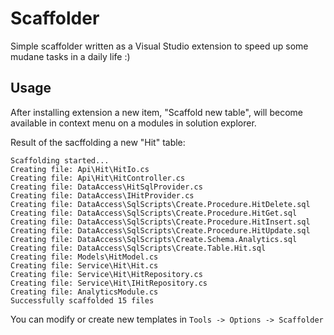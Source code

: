 # Scaffolder
Simple scaffolder written as a Visual Studio extension to speed up some mudane tasks in a daily life :)

## Usage
After installing extension a new item, "Scaffold new table", will become available in context menu on a modules in solution explorer.

Result of the sacffolding a new "Hit" table:

```
Scaffolding started...
Creating file: Api\Hit\HitIo.cs
Creating file: Api\Hit\HitController.cs
Creating file: DataAccess\HitSqlProvider.cs
Creating file: DataAccess\IHitProvider.cs
Creating file: DataAccess\SqlScripts\Create.Procedure.HitDelete.sql
Creating file: DataAccess\SqlScripts\Create.Procedure.HitGet.sql
Creating file: DataAccess\SqlScripts\Create.Procedure.HitInsert.sql
Creating file: DataAccess\SqlScripts\Create.Procedure.HitUpdate.sql
Creating file: DataAccess\SqlScripts\Create.Schema.Analytics.sql
Creating file: DataAccess\SqlScripts\Create.Table.Hit.sql
Creating file: Models\HitModel.cs
Creating file: Service\Hit\Hit.cs
Creating file: Service\Hit\HitRepository.cs
Creating file: Service\Hit\IHitRepository.cs
Creating file: AnalyticsModule.cs
Successfully scaffolded 15 files
```

You can modify or create new templates in `Tools -> Options -> Scaffolder`
